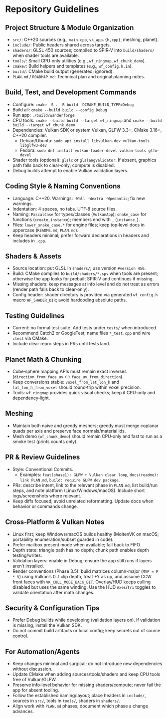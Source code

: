 # Repository Guidelines

## Project Structure & Module Organization
- `src/`: C++20 sources (e.g., `main.cpp`, `vk_app.{h,cpp}`, meshing, planet).
- `include/`: Public headers shared across targets.
- `shaders/`: GLSL 450 sources; compiled to SPIR‑V into `build/shaders/` when shader tools are available.
- `tools/`: Small CPU‑only utilities (e.g., `wf_ringmap`, `wf_chunk_demo`).
- `cmake/`: Build helpers and templates (e.g., `wf_config.h.in`).
- `build/`: CMake build output (generated; ignored).
- `PLAN.md` / `ROADMAP.md`: Technical plan and original planning notes.

## Build, Test, and Development Commands
- Configure: `cmake -S . -B build -DCMAKE_BUILD_TYPE=Debug`
- Build all: `cmake --build build --config Debug`
- Run app: `./build/wanderforge`
- CPU tools: `cmake --build build --target wf_ringmap` and `cmake --build build --target wf_chunk_demo`
- Dependencies: Vulkan SDK or system Vulkan, GLFW 3.3+, CMake 3.16+, C++20 compiler.
  - Debian/Ubuntu: `sudo apt install libvulkan-dev vulkan-tools libglfw3-dev`
  - Fedora: `sudo dnf install vulkan-loader-devel vulkan-tools glfw-devel`
- Shader tools (optional): `glslc` or `glslangValidator`. If absent, graphics path falls back to clear‑only; compute is disabled.
- Debug builds attempt to enable Vulkan validation layers.

## Coding Style & Naming Conventions
- Language: C++20. Warnings: `-Wall -Wextra -Wpedantic`; fix new warnings.
- Indentation: 4 spaces, no tabs. UTF‑8 source files.
- Naming: `PascalCase` for types/classes (`VulkanApp`); `snake_case` for functions (`create_instance`); members end with `_` (`instance_`).
- Files: `lower_snake_case.*` for engine files; keep top‑level docs in uppercase (`README.md`, `PLAN.md`).
- Keep headers minimal; prefer forward declarations in headers and includes in `.cpp`.

## Shaders & Assets
- Source location: put GLSL in `shaders/`; use version `#version 450`.
- Build: CMake compiles to `build/shaders/*.spv` when tools are present; otherwise the app looks for prebuilt SPIR‑V and continues if missing.
- Missing shaders: keep messages at info level and do not treat as errors (render path falls back to clear‑only).
- Config header: shader directory is provided via generated `wf_config.h` macro `WF_SHADER_DIR`; avoid hardcoding absolute paths.

## Testing Guidelines
- Current: no formal test suite. Add tests under `tests/` when introduced.
- Recommend Catch2 or GoogleTest; name files `*_test.cpp` and wire `ctest` via CMake.
- Include clear repro steps in PRs until tests land.

## Planet Math & Chunking
- Cube‑sphere mapping APIs must remain exact inverses (`direction_from_face_uv` ↔ `face_uv_from_direction`).
- Keep conversions stable: `voxel_from_lat_lon_h` and `lat_lon_h_from_voxel` should round‑trip within voxel precision.
- Tools: `wf_ringmap` provides quick visual checks; keep it CPU‑only and dependency‑light.

## Meshing
- Maintain both naive and greedy meshers; greedy must merge coplanar quads per axis and preserve face normals/material ids.
- Mesh demo (`wf_chunk_demo`) should remain CPU‑only and fast to run as a smoke test (prints counts only).

## PR & Review Guidelines
- Style: Conventional Commits.
  - Examples: `feat(phase1): GLFW + Vulkan clear loop`, `docs(readme): link PLAN.md`, `build: require GLFW dev package`.
- PRs: describe intent, link to the relevant phase in `PLAN.md`, list build/run steps, and note platform (Linux/Windows/macOS). Include short logs/screenshots where relevant.
- Keep diffs focused; avoid unrelated reformatting. Update docs when behavior or commands change.

## Cross‑Platform & Vulkan Notes
- Linux first; keep Windows/macOS builds healthy (MoltenVK on macOS; portability enumeration/subset guarded in code).
- Prefer mailbox present mode when available; fall back to FIFO.
- Depth state: triangle path has no depth; chunk path enables depth testing/writes.
- Validation layers: enable in Debug; ensure the app still runs if layers aren’t installed.
- Render conventions (Phase 3.5): build matrices column-major (`MVP = P * V`) using Vulkan’s 0..1 clip depth, treat +Y as up, and assume CCW front faces with `VK_CULL_MODE_BACK_BIT`. Overlay/HUD keeps culling disabled but uses the same winding. Use the HUD `Axes`/`Tri` toggles to validate orientation after math changes.

## Security & Configuration Tips
- Prefer Debug builds while developing (validation layers on). If validation is missing, install the Vulkan SDK.
- Do not commit build artifacts or local config; keep secrets out of source control.

## For Automation/Agents
- Keep changes minimal and surgical; do not introduce new dependencies without discussion.
- Update CMake when adding sources/tools/shaders and keep CPU tools free of Vulkan/GLFW.
- Preserve info‑level behavior for missing shaders/compute; never fail the app for absent tooling.
- Follow the established naming/layout; place headers in `include/`, sources in `src/`, tools in `tools/`, shaders in `shaders/`.
- Align work with `PLAN.md` phases; document which phase a change advances.

